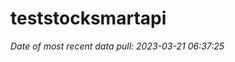 
<!-- README.md is generated from README.Rmd. Please edit that file -->

# teststocksmartapi

*Date of most recent data pull: 2023-03-21 06:37:25*
